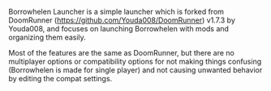 Borrowhelen Launcher is a simple launcher which is forked from DoomRunner (https://github.com/Youda008/DoomRunner) v1.7.3 by Youda008, and focuses on launching Borrowhelen with mods and organizing them easily.

Most of the features are the same as DoomRunner, but there are no multiplayer options or compatibility options for not making things confusing (Borrowhelen is made for single player) and not causing unwanted behavior by editing the compat settings. 
